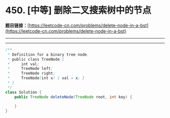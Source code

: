 # 450. [中等] 删除二叉搜索树中的节点

**题目链接：**[https://leetcode-cn.com/problems/delete-node-in-a-bst](https://leetcode-cn.com/problems/delete-node-in-a-bst)

---

<Cards card="leetcode_450_delete-node-in-a-bst"></Cards>

---

```java
/**
 * Definition for a binary tree node.
 * public class TreeNode {
 *     int val;
 *     TreeNode left;
 *     TreeNode right;
 *     TreeNode(int x) { val = x; }
 * }
 */
class Solution {
    public TreeNode deleteNode(TreeNode root, int key) {
        
    }
}
```